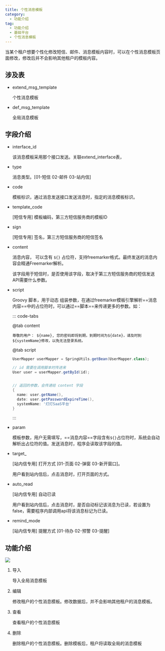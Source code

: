 ```yaml
---
title: 个性消息模板
category:
  - 功能介绍
tag:
  - 功能介绍
  - 基础平台
  - 个性消息模板
---
```


当某个租户想要个性化修改短信、邮件、消息模板内容时，可以在个性消息模板页面修改，修改后并不会影响其他租户的模板内容。



## 涉及表

- extend_msg_template

  个性消息模板

- def_msg_template

  全局消息模板



## 字段介绍

- interface_id

  该消息模板采用那个接口发送。关联extend_interface表，

- type

  消息类型。[01-短信 02-邮件 03-站内信]

- code

  模板标识，通过消息发送接口发送消息时，指定的消息模板标识。

- template_code

  [短信专用] 模板编码，第三方短信服务商的模板ID

- sign

  [短信专用]  签名，第三方短信服务商的短信签名

- content

  消息内容， 可以含有 `${}` 占位符，支持freemarker格式。最终发送的消息内容会精通Freemarker解析。

  该字段用于短信时，是否使用该字段，取决于第三方短信服务商的短信发送API需要什么参数。

- script

  Groovy 脚本，用于动态 组装参数，在通过freemarker模板引擎解析==消息内容==中的占位符时，可以通过==脚本==来传递更多的参数。如：

  ::: code-tabs

  @tab content

  ```shell
  尊敬的用户： ${name}, 您的密码即将到期，到期时间为${date}，请及时到${systemName}修改，以免无法登录系统。
  ```

  @tab script

  ```groovy
  UserMapper userMapper = SpringUtils.getBean(UserMapper.class);
  
  // id 需要在调用脚本时传进来
  User user = userMapper.getById(id);
  
  
  // 返回的参数，会传递给 content 字段
  {
  	name: user.getName(), 
  	date: user.getPasswordExpireTime(),
  	systemName: '灯灯SaaS平台'
  }
  
  ```

  :::

- param

  模板参数，用户无需填写，==消息内容==字段含有`${}`占位符时，系统会自动解析出占位符的值。发送消息时，程序会读取该字段的值。

- target_

  [站内信专用] 打开方式 [01-页面 02-弹窗 03-新开窗口]。

  用户看到站内信后，点击消息时，打开页面的方式。

- auto_read

  [站内信专用]  自动已读

  用户看到站内信后，点击消息时，是否自动标记该消息为已读，若设置为false，需要程序内部调用api将该消息标记为已读。

- remind_mode

  [站内信专用]  提醒方式 [01-待办 02-预警 03-提醒]



## 功能介绍

![](/images/intro/基础平台_个性消息模板_编辑.png)

1. 导入

   导入全局消息模板

2. 编辑

   修改租户的个性消息模板。修改数据后，并不会影响其他租户的消息模板。

3. 查看

   查看租户的个性消息模板

4. 删除

   删除租户的个性消息模板。删除模板后，租户将读取全局的消息模板
